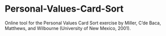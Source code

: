 # Personal-Values-Card-Sort
Online tool for the Personal Values Card Sort exercise by Miller, C’de Baca, Matthews, and Wilbourne (University of New Mexico, 2001).
